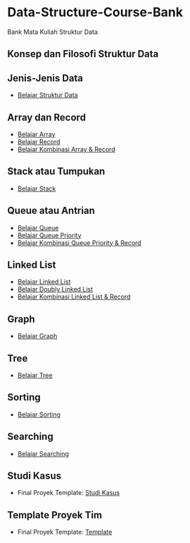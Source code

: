 # Data-Structure-Course-Bank
Bank Mata Kuliah Struktur Data

## Konsep dan Filosofi Struktur Data

## Jenis-Jenis Data
<ul>
  <li><a href="">Belajar Struktur Data</a></li>
</ul>

## Array dan Record
<ul>
  <li><a href="https://github.com/Muhammad-Ikhwan-Fathulloh/Data-Structure-Course-Bank/tree/main/Array">Belajar Array</a></li>
  <li><a href="https://github.com/Muhammad-Ikhwan-Fathulloh/Data-Structure-Course-Bank/tree/main/Record">Belajar Record</a></li>
  <li><a href="https://github.com/Muhammad-Ikhwan-Fathulloh/Data-Structure-Course-Bank/tree/main/Array%20Record">Belajar Kombinasi Array & Record</a></li>
</ul>

## Stack atau Tumpukan
<ul>
  <li><a href="https://github.com/Muhammad-Ikhwan-Fathulloh/Data-Structure-Course-Bank/tree/main/Stack">Belajar Stack</a></li>
</ul>

## Queue atau Antrian
<ul>
  <li><a href="https://github.com/Muhammad-Ikhwan-Fathulloh/Data-Structure-Course-Bank/tree/main/Queue">Belajar Queue</a></li>
  <li><a href="https://github.com/Muhammad-Ikhwan-Fathulloh/Data-Structure-Course-Bank/tree/main/Priority%20Queue">Belajar Queue Priority</a></li>
  <li><a href="https://github.com/Muhammad-Ikhwan-Fathulloh/Data-Structure-Course-Bank/tree/main/Priority%20Queue%20Record">Belajar Kombinasi Queue Priority & Record</a></li>
</ul>

## Linked List
<ul>
  <li><a href="https://github.com/Muhammad-Ikhwan-Fathulloh/Data-Structure-Course-Bank/tree/main/Linked%20List">Belajar Linked List</a></li>
  <li><a href="https://github.com/Muhammad-Ikhwan-Fathulloh/Data-Structure-Course-Bank/tree/main/Doubly%20Linked%20List">Belajar Doubly Linked List</a></li>
  <li><a href="https://github.com/Muhammad-Ikhwan-Fathulloh/Data-Structure-Course-Bank/tree/main/Linked%20List%20Record">Belajar Kombinasi Linked List & Record</a></li>
</ul>

## Graph
<ul>
  <li><a href="https://github.com/Muhammad-Ikhwan-Fathulloh/Data-Structure-Course-Bank/tree/main/Graph">Belajar Graph</a></li>
</ul>

## Tree
<ul>
  <li><a href="https://github.com/Muhammad-Ikhwan-Fathulloh/Data-Structure-Course-Bank/tree/main/Tree">Belajar Tree</a></li>
</ul>

## Sorting
<ul>
  <li><a href="https://github.com/Muhammad-Ikhwan-Fathulloh/Data-Structure-Course-Bank/tree/main/Sort">Belajar Sorting</a></li>
</ul>

## Searching
<ul>
  <li><a href="https://github.com/Muhammad-Ikhwan-Fathulloh/Data-Structure-Course-Bank/tree/main/Searching">Belajar Searching</a></li>
</ul>

## Studi Kasus
<ul>
  <li>Final Proyek Template: <a href="https://github.com/Muhammad-Ikhwan-Fathulloh/Data-Structure-Course-Bank/tree/main/Quiz">Studi Kasus</a></li>
</ul>

## Template Proyek Tim
<ul>
  <li>Final Proyek Template: <a href="https://github.com/Muhammad-Ikhwan-Fathulloh/Template-Final-Project-Data-Structure">Template</a></li>
</ul>
